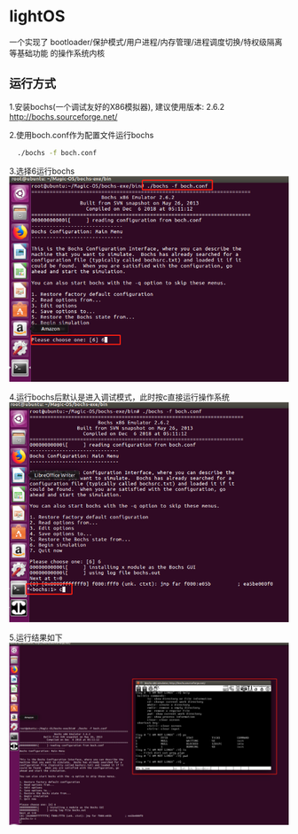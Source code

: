 # lightOS
一个实现了 bootloader/保护模式/用户进程/内存管理/进程调度切换/特权级隔离等基础功能 的操作系统内核

## 运行方式
1.安装bochs(一个调试友好的X86模拟器), 建议使用版本: 2.6.2
  http://bochs.sourceforge.net/
 
2.使用boch.conf作为配置文件运行bochs
```bash
  ./bochs -f boch.conf
```
3.选择6运行bochs<br>
![](https://github.com/gxglls/lightOS/blob/master/png/bochstart.png)

4.运行bochs后默认是进入调试模式，此时按c直接运行操作系统<br>
![](https://github.com/gxglls/lightOS/blob/master/png/bochscontinue.png)

5.运行结果如下<br>
![](https://github.com/gxglls/lightOS/blob/master/png/osstart.png)

<br>
